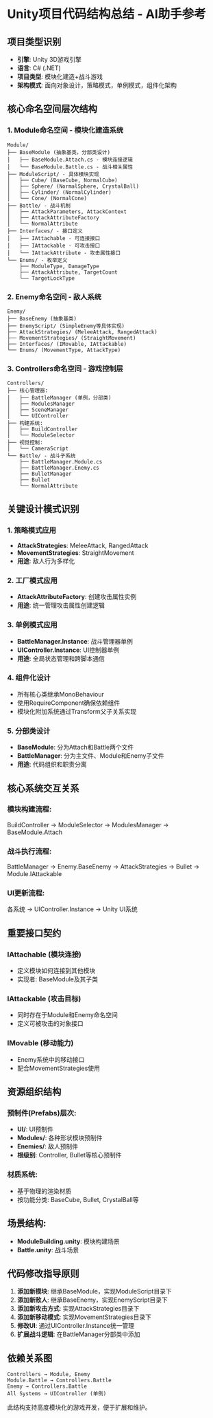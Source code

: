 ﻿# Unity项目代码结构总结 - AI助手参考

## 项目类型识别
- **引擎**: Unity 3D游戏引擎
- **语言**: C# (.NET)
- **项目类型**: 模块化建造+战斗游戏
- **架构模式**: 面向对象设计，策略模式，单例模式，组件化架构

## 核心命名空间层次结构

### 1. Module命名空间 - 模块化建造系统
```
Module/
├── BaseModule (抽象基类，分部类设计)
│   ├── BaseModule.Attach.cs - 模块连接逻辑
│   └── BaseModule.Battle.cs - 战斗相关属性
├── ModuleScript/ - 具体模块实现
│   ├── Cube/ (BaseCube, NormalCube)
│   ├── Sphere/ (NormalSphere, CrystalBall)
│   ├── Cylinder/ (NormalCylinder)
│   └── Cone/ (NormalCone)
├── Battle/ - 战斗机制
│   ├── AttackParameters, AttackContext
│   ├── AttackAttributeFactory
│   └── NormalAttribute
├── Interfaces/ - 接口定义
│   ├── IAttachable - 可连接接口
│   ├── IAttackable - 可攻击接口
│   └── IAttackAttribute - 攻击属性接口
└── Enums/ - 枚举定义
    ├── ModuleType, DamageType
    ├── AttackAttribute, TargetCount
    └── TargetLockType
```

### 2. Enemy命名空间 - 敌人系统
```
Enemy/
├── BaseEnemy (抽象基类)
├── EnemyScript/ (SimpleEnemy等具体实现)
├── AttackStrategies/ (MeleeAttack, RangedAttack)
├── MovementStrategies/ (StraightMovement)
├── Interfaces/ (IMovable, IAttackable)
└── Enums/ (MovementType, AttackType)
```

### 3. Controllers命名空间 - 游戏控制层
```
Controllers/
├── 核心管理器:
│   ├── BattleManager (单例，分部类)
│   ├── ModulesManager
│   ├── SceneManager
│   └── UIController
├── 构建系统:
│   ├── BuildController
│   └── ModuleSelector
├── 视觉控制:
│   └── CameraScript
└── Battle/ - 战斗子系统
    ├── BattleManager.Module.cs
    ├── BattleManager.Enemy.cs
    ├── BulletManager
    ├── Bullet
    └── NormalAttribute
```

## 关键设计模式识别

### 1. 策略模式应用
- **AttackStrategies**: MeleeAttack, RangedAttack
- **MovementStrategies**: StraightMovement
- **用途**: 敌人行为多样化

### 2. 工厂模式应用
- **AttackAttributeFactory**: 创建攻击属性实例
- **用途**: 统一管理攻击属性创建逻辑

### 3. 单例模式应用
- **BattleManager.Instance**: 战斗管理器单例
- **UIController.Instance**: UI控制器单例
- **用途**: 全局状态管理和跨脚本通信

### 4. 组件化设计
- 所有核心类继承MonoBehaviour
- 使用RequireComponent确保依赖组件
- 模块化附加系统通过Transform父子关系实现

### 5. 分部类设计
- **BaseModule**: 分为Attach和Battle两个文件
- **BattleManager**: 分为主文件、Module和Enemy子文件
- **用途**: 代码组织和职责分离

## 核心系统交互关系

### 模块构建流程:
BuildController → ModuleSelector → ModulesManager → BaseModule.Attach

### 战斗执行流程:
BattleManager → Enemy.BaseEnemy → AttackStrategies → Bullet → Module.IAttackable

### UI更新流程:
各系统 → UIController.Instance → Unity UI系统

## 重要接口契约

### IAttachable (模块连接)
- 定义模块如何连接到其他模块
- 实现者: BaseModule及其子类

### IAttackable (攻击目标)
- 同时存在于Module和Enemy命名空间
- 定义可被攻击的对象接口

### IMovable (移动能力)
- Enemy系统中的移动接口
- 配合MovementStrategies使用

## 资源组织结构

### 预制件(Prefabs)层次:
- **UI/**: UI预制件
- **Modules/**: 各种形状模块预制件
- **Enemies/**: 敌人预制件
- **根级别**: Controller, Bullet等核心预制件

### 材质系统:
- 基于物理的渲染材质
- 按功能分类: BaseCube, Bullet, CrystalBall等

## 场景结构:
- **ModuleBuilding.unity**: 模块构建场景
- **Battle.unity**: 战斗场景

## 代码修改指导原则

1. **添加新模块**: 继承BaseModule，实现ModuleScript目录下
2. **添加新敌人**: 继承BaseEnemy，实现EnemyScript目录下
3. **添加新攻击方式**: 实现AttackStrategies目录下
4. **添加新移动模式**: 实现MovementStrategies目录下
5. **修改UI**: 通过UIController.Instance统一管理
6. **扩展战斗逻辑**: 在BattleManager分部类中添加

## 依赖关系图
```
Controllers → Module, Enemy
Module.Battle → Controllers.Battle
Enemy → Controllers.Battle
All Systems → UIController (单例)
```

此结构支持高度模块化的游戏开发，便于扩展和维护。
